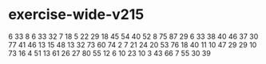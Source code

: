 # exercise-wide-v215
6
33
8
6
33
32
7
18
5
22
29
18
45
54
40
52
8
75
87
29
6
33
38
40
46
37
30
77
41
46
13
15
48
13
32
73
60
74
2
7
21
24
20
53
76
18
40
11
10
47
29
29
10
73
16
4
51
13
61
26
27
80
55
12
6
10
23
10
3
43
66
7
55
30
39
